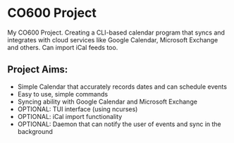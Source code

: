 # CO600 Project

My CO600 Project. Creating a CLI-based calendar program that syncs and integrates with cloud services like Google Calendar, Microsoft Exchange and others. Can import iCal feeds too.

## Project Aims:
- Simple Calendar that accurately records dates and can schedule events
- Easy to use, simple commands
- Syncing ability with Google Calendar and Microsoft Exchange
- OPTIONAL: TUI interface (using ncurses)
- OPTIONAL: iCal import functionality
- OPTIONAL: Daemon that can notify the user of events and sync in the background
